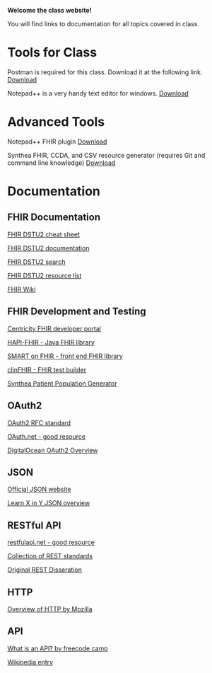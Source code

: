 **Welcome the class website!**

You will find links to documentation for all topics covered in class.

# Tools for Class

Postman is required for this class. Download it at the following link. [Download](https://www.getpostman.com/apps)

Notepad++ is a very handy text editor for windows. [Download](https://notepad-plus-plus.org/downloads/)

# Advanced Tools

Notepad++ FHIR plugin [Download](http://wiki.hl7.org/index.php?title=FHIR_Notepad%2B%2B_Plugin_Documentation)

Synthea FHIR, CCDA, and CSV resource generator (requires Git and command line knowledge) [Download](https://github.com/synthetichealth/synthea)

# Documentation

## FHIR Documentation

[FHIR DSTU2 cheat sheet](https://fire.ly/wp-content/uploads/2017/02/CHEAT-SHEET-DSTU2_feb-2017.pdf)

[FHIR DSTU2 documentation](https://www.hl7.org/fhir/DSTU2/index.html)

[FHIR DSTU2 search](https://www.hl7.org/fhir/DSTU2/search.html)

[FHIR DSTU2 resource list](https://www.hl7.org/fhir/DSTU2/resourcelist.html)

[FHIR Wiki](http://wiki.hl7.org/index.php?title=FHIR)

## FHIR Development and Testing

[Centricity FHIR developer portal](https://mydata.gehealthcare.com/home)

[HAPI-FHIR - Java FHIR library](http://hapifhir.io/)

[SMART on FHIR - front end FHIR library](http://docs.smarthealthit.org/)

[clinFHIR - FHIR test builder](http://clinfhir.com/)

[Synthea Patient Population Generator](https://github.com/synthetichealth/synthea)

## OAuth2

[OAuth2 RFC standard](https://tools.ietf.org/html/rfc6749)

[OAuth.net - good resource](https://oauth.net/2/)

[DigitalOcean OAuth2 Overview](https://www.digitalocean.com/community/tutorials/an-introduction-to-oauth-2)

## JSON

[Official JSON website](http://json.org/)

[Learn X in Y JSON overview](https://learnxinyminutes.com/docs/json/)

## RESTful API

[restfulapi.net - good resource](https://restfulapi.net/)

[Collection of REST standards](http://standards.rest/)

[Original REST Disseration](https://www.ics.uci.edu/~fielding/pubs/dissertation/rest_arch_style.htm)

## HTTP

[Overview of HTTP by Mozilla](https://developer.mozilla.org/en-US/docs/Web/HTTP/Overview)

## API

[What is an API? by freecode camp](https://medium.freecodecamp.org/what-is-an-api-in-english-please-b880a3214a82)

[Wikipedia entry](https://en.wikipedia.org/wiki/Application_programming_interface)
